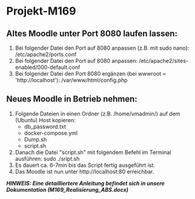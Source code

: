 # Projekt-M169
## Altes Moodle unter Port 8080 laufen lassen:
1. Bei folgender Datei den Port auf 8080 anpassen (z.B. mit sudo nano): /etc/apache2/ports.conf
2. Bei folgender Datei den Port auf 8080 anpassen: /etc/apache2/sites-enabled/000-default.conf
3. Bei folgender Datei den Port 8080 ergänzen (bei wwwroot = 'http://localhost'): /var/www/html/config.php

## Neues Moodle in Betrieb nehmen:
1. Folgende Dateien in einen Ordner (z.B. /home/vmadmin/) auf dem (Ubuntu) Host kopieren:
    - db_password.txt
    - docker-compose.yml
    - Dump.sh
    - script.sh
2. Danach die Datei "script.sh" mit folgendem Befehl im Terminal ausführen: sudo ./sript.sh
3. Es dauert ca. 6-7min bis das Script fertig ausgeführt ist. 
4. Das Moodle ist nun unter http://localhost:80 erreichbar.

***HINWEIS: Eine detailliertere Anleitung befindet sich in unsere Dokumentation (M169_Realisierung_ABS.docx)***
